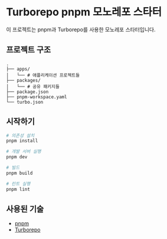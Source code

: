 # Turborepo pnpm 모노레포 스타터

이 프로젝트는 pnpm과 Turborepo를 사용한 모노레포 스타터입니다.

## 프로젝트 구조

```
.
├── apps/
│   └── # 애플리케이션 프로젝트들
├── packages/
│   └── # 공유 패키지들
├── package.json
├── pnpm-workspace.yaml
└── turbo.json
```

## 시작하기

```bash
# 의존성 설치
pnpm install

# 개발 서버 실행
pnpm dev

# 빌드
pnpm build

# 린트 실행
pnpm lint
```

## 사용된 기술

- [pnpm](https://pnpm.io)
- [Turborepo](https://turborepo.org) 